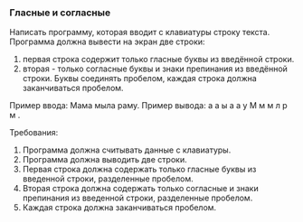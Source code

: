 
### Гласные и согласные

Написать программу, которая вводит с клавиатуры строку текста.
Программа должна вывести на экран две строки:
1. первая строка содержит только гласные буквы из введённой строки.
2. вторая - только согласные буквы и знаки препинания из введённой строки.
Буквы соединять пробелом, каждая строка должна заканчиваться пробелом.

Пример ввода:
Мама мыла раму.
Пример вывода:
а а ы а а у
М м м л р м .


Требования:
1.	Программа должна считывать данные с клавиатуры.
2.	Программа должна выводить две строки.
3.	Первая строка должна содержать только гласные буквы из введенной строки, разделенные пробелом.
4.	Вторая строка должна содержать только согласные и знаки препинания из введенной строки, разделенные пробелом.
5.	Каждая строка должна заканчиваться пробелом.


